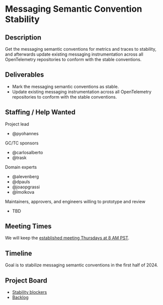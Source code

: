 # Messaging Semantic Convention Stability

## Description

Get the messaging semantic conventions for metrics and traces to stability, and
afterwards update existing messaging instrumentation across all OpenTelemetry
repositories to conform with the stable conventions.

## Deliverables

* Mark the messaging semantic conventions as stable.
* Update existing messaging instrumentation across all OpenTelemetry
  repositories to conform with the stable conventions.

## Staffing / Help Wanted

Project lead

* @pyohannes

GC/TC sponsors

* @carlosalberto
* @trask

Domain experts

* @alevenberg
* @dpauls
* @joaopgrassi
* @lmolkova

Maintainers, approvers, and engineers willing to prototype and review

* TBD

## Meeting Times

We will keep the [established meeting Thursdays at 8 AM PST](https://github.com/open-telemetry/community?tab=readme-ov-file#specification-sigs).

## Timeline

Goal is to stabilize messaging semantic conventions in the first half of 2024.

## Project Board

* [Stability blockers](https://github.com/orgs/open-telemetry/projects/20/views/1)
* [Backlog](https://github.com/orgs/open-telemetry/projects/20/views/4)
